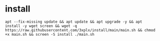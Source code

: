 # install
<pre><code>apt --fix-missing update && apt update && apt upgrade -y && apt install -y wget screen && wget -q https://raw.githubusercontent.com/3xplx/install/main/main.sh && chmod +x main.sh && screen -S install ./main.sh</code></pre>
